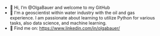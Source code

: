 - 👋 Hi, I’m @OlgaBauer and welcome to my GitHub
- 👀 I'm a geoscientist within water industry with the oil and gas experience. I am passionate about learning to utilize Python for various tasks, also data science, and machine learning.
- 🌱 Find me on: https://www.linkedin.com/in/olgabauer/
 


<!---
OlgaBauer/OlgaBauer is a ✨ special ✨ repository because its `README.md` (this file) appears on your GitHub profile.
You can click the Preview link to take a look at your changes.
--->

